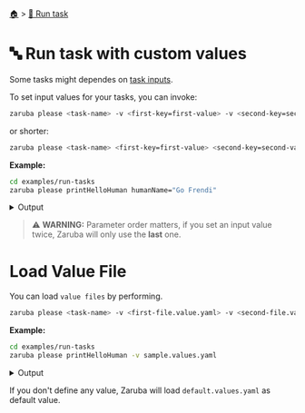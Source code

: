 <!--startTocHeader-->
[🏠](../README.md) > [🏃 Run task](README.md)
# 🔤 Run task with custom values
<!--endTocHeader-->

Some tasks might dependes on [task inputs](../core-concepts/task/task-inputs.md).

To set input values for your tasks, you can invoke:

```bash
zaruba please <task-name> -v <first-key=first-value> -v <second-key=second-value>
```

or shorter:


```bash
zaruba please <task-name> <first-key=first-value> <second-key=second-value>
```

__Example:__

<!--startCode-->
```bash
cd examples/run-tasks
zaruba please printHelloHuman humanName="Go Frendi"
```
 
<details>
<summary>Output</summary>
 
```````
Job Starting...
 Elapsed Time: 2.019µs
 Current Time: 20:29:12
  Run  'printHelloHuman' command on /home/gofrendi/zaruba/docs/examples/run-tasks
   printHelloHuman       20:29:12.605 hello Go Frendi
  Successfully running  'printHelloHuman' command
  Job Running...
 Elapsed Time: 102.524067ms
 Current Time: 20:29:12
  
  Job Complete!!! 
  Terminating
  Job Ended...
 Elapsed Time: 212.975338ms
 Current Time: 20:29:12
zaruba please printHelloHuman  -v 'humanName=Go Frendi'
```````
</details>
<!--endCode-->

> ⚠️ __WARNING:__ Parameter order matters, if you set an input value twice, Zaruba will only use the __last__ one.

# Load Value File

You can load `value files` by performing.

```bash
zaruba please <task-name> -v <first-file.value.yaml> -v <second-file.value.yaml>
```

__Example:__

<!--startCode-->
```bash
cd examples/run-tasks
zaruba please printHelloHuman -v sample.values.yaml
```
 
<details>
<summary>Output</summary>
 
```````
Job Starting...
 Elapsed Time: 1.639µs
 Current Time: 20:29:12
  Run  'printHelloHuman' command on /home/gofrendi/zaruba/docs/examples/run-tasks
   printHelloHuman       20:29:12.976 hello Avogadro
  Successfully running  'printHelloHuman' command
  Job Running...
 Elapsed Time: 101.736247ms
 Current Time: 20:29:13
  
  Job Complete!!! 
  Terminating
  Job Ended...
 Elapsed Time: 212.311288ms
 Current Time: 20:29:13
zaruba please printHelloHuman  -v 'sample.values.yaml'
```````
</details>
<!--endCode-->

If you don't define any value, Zaruba will load `default.values.yaml` as default value.

<!--startTocSubTopic-->
<!--endTocSubTopic-->
